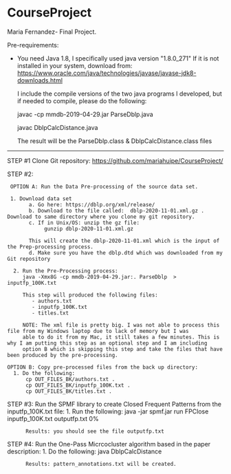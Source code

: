 # CourseProject

Maria Fernandez- Final Project. 

Pre-requirements:

- You need Java 1.8, I specifically used java version "1.8.0_271"
  If it is not installed in your system, download from:
  https://www.oracle.com/java/technologies/javase/javase-jdk8-downloads.html

  I include the compile versions of the two java programs I developed, but if needed to compile, please do the following:

  javac -cp mmdb-2019-04-29.jar ParseDblp.java

  javac DblpCalcDistance.java

  The result will be the ParseDblp.class  & DblpCalcDistance.class files

**************************************************************************************************************************

STEP #1 Clone Git repository:
      https://github.com/mariahuipe/CourseProject/

STEP #2:   
  
     OPTION A: Run the Data Pre-processing of the source data set.
     
     1. Download data set 
           a. Go here: https://dblp.org/xml/release/
           b. Download to the file called: 	dblp-2020-11-01.xml.gz . Download to same directory where you clone my git repository.
           c. If in Unix/OS: unzip the gz file: 
                gunzip dblp-2020-11-01.xml.gz 
             
           This will create the dblp-2020-11-01.xml which is the input of the Prep-processing process.
           d. Make sure you have the dblp.dtd which was downloaded from my Git repository
           
      2. Run the Pre-Processing process:
         java -Xmx8G -cp mmdb-2019-04-29.jar:. ParseDblp  > inputfp_100K.txt
         
         This step will produced the following files:
            - authors.txt
            - inputfp_100K.txt
            - titles.txt
         
         NOTE: The xml file is pretty big. I was not able to process this file from my Windows laptop due to lack of memory but I was 
         able to do it from my Mac, it still takes a few minutes. This is why I am putting this step as an optional step and I am including 
         option B which is skipping this step and take the files that have been produced by the pre-processing.
         
    OPTION B: Copy pre-processed files from the back up directory:
      1. Do the following:
          cp OUT_FILES_BK/authors.txt .
          cp OUT_FILES_BK/inputfp_100K.txt .
          cp OUT_FILES_BK/titles.txt .


STEP #3: Run the SPMF library to create Closed Frequent Patterns from the inputfp_100K.txt file:
      1. Run the following:
          java -jar spmf.jar run FPClose inputfp_100K.txt outputfp.txt 0%
          
          Results: you should see the file outputfp.txt
        
STEP #4: Run the One-Pass Micrcocluster algorithm based in the paper description:
      1. Do the following: 
          java DblpCalcDistance
          
          Results: pattern_annotations.txt will be created. 
          
          
